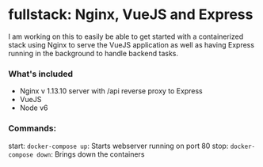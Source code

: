 # fullstack: Nginx, VueJS and Express

I am working on this to easily be able to get started with a containerized stack using Nginx to serve the VueJS application as well as having Express running in the background to handle backend tasks.

### What's included
- Nginx v 1.13.10 server with /api reverse proxy to Express
- VueJS  
- Node v6

### Commands:
start: `docker-compose up`: Starts webserver running on port 80
stop: `docker-compose down`: Brings down the containers
